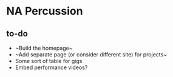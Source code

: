 NA Percussion
=======

to-do
------

* ~Build the homepage~
* ~Add separate page (or consider different site) for projects~
* Some sort of table for gigs
* Embed performance videos?
